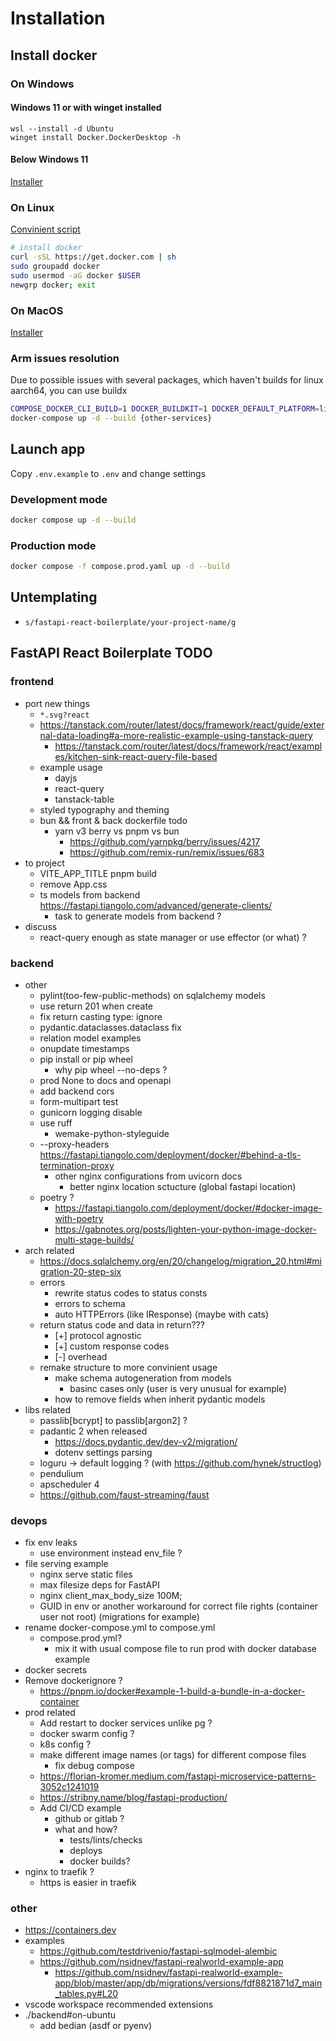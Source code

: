 # Installation

## Install docker

### On Windows

#### Windows 11 or with winget installed

```pwsh
wsl --install -d Ubuntu
winget install Docker.DockerDesktop -h
```

#### Below Windows 11

[Installer](https://desktop.docker.com/win/main/amd64/Docker%20Desktop%20Installer.exe)

### On Linux

[Convinient script](https://docs.docker.com/engine/install/ubuntu/#install-using-the-convenience-script)

```sh
# install docker
curl -sSL https://get.docker.com | sh
sudo groupadd docker
sudo usermod -aG docker $USER
newgrp docker; exit
```

### On MacOS

[Installer](https://docs.docker.com/desktop/install/mac-install/)

### Arm issues resolution

Due to possible issues with several packages, which haven't builds for linux aarch64, you can use buildx

```sh
COMPOSE_DOCKER_CLI_BUILD=1 DOCKER_BUILDKIT=1 DOCKER_DEFAULT_PLATFORM=linux/amd64 docker-compose up -d --build {issued-service}
docker-compose up -d --build {other-services}
```

## Launch app

Copy `.env.example` to `.env` and change settings

### Development mode

```sh
docker compose up -d --build
```

### Production mode

```sh
docker compose -f compose.prod.yaml up -d --build
```

## Untemplating

- `s/fastapi-react-boilerplate/your-project-name/g`

## FastAPI React Boilerplate TODO

### frontend

- port new things
  - `*.svg?react`
  - <https://tanstack.com/router/latest/docs/framework/react/guide/external-data-loading#a-more-realistic-example-using-tanstack-query>
    - <https://tanstack.com/router/latest/docs/framework/react/examples/kitchen-sink-react-query-file-based>
  - example usage
    - dayjs
    - react-query
    - tanstack-table
  - styled typography and theming
  - bun && front & back dockerfile todo
    - yarn v3 berry vs pnpm vs bun
      - <https://github.com/yarnpkg/berry/issues/4217>
      - <https://github.com/remix-run/remix/issues/683>
- to project
  - VITE_APP_TITLE pnpm build
  - remove App.css
  - ts models from backend <https://fastapi.tiangolo.com/advanced/generate-clients/>
    - task to generate models from backend ?
- discuss
  - react-query enough as state manager or use effector (or what) ?

### backend

- other
  - pylint(too-few-public-methods) on sqlalchemy models
  - use return 201 when create
  - fix return casting type: ignore
  - pydantic.dataclasses.dataclass fix
  - relation model examples
  - onupdate timestamps
  - pip install or pip wheel
    - why pip wheel --no-deps ?
  - prod None to docs and openapi
  - add backend cors
  - form-multipart test
  - gunicorn logging disable
  - use ruff
    - wemake-python-styleguide
  - --proxy-headers <https://fastapi.tiangolo.com/deployment/docker/#behind-a-tls-termination-proxy>
    - other nginx configurations from uvicorn docs
      - better nginx location sctucture (global fastapi location)
  - poetry ?
    - <https://fastapi.tiangolo.com/deployment/docker/#docker-image-with-poetry>
    - <https://gabnotes.org/posts/lighten-your-python-image-docker-multi-stage-builds/>
- arch related
  - <https://docs.sqlalchemy.org/en/20/changelog/migration_20.html#migration-20-step-six>
  - errors
    - rewrite status codes to status consts
    - errors to schema
    - auto HTTPErrors (like IResponse) (maybe with cats)
  - return status code and data in return???
    - [+] protocol agnostic
    - [+] custom response codes
    - [-] overhead
  - remake structure to more convinient usage
    - make schema autogeneration from models
      - basinc cases only (user is very unusual for example)
    - how to remove fields when inherit pydantic models
- libs related
  - passlib[bcrypt] to passlib[argon2] ?
  - padantic 2 when released
    - <https://docs.pydantic.dev/dev-v2/migration/>
    - dotenv settings parsing
  - loguru -> default logging ? (with <https://github.com/hynek/structlog>)
  - pendulium
  - apscheduler 4
  - <https://github.com/faust-streaming/faust>

### devops

- fix env leaks
  - use environment instead env_file ?
- file serving example
  - nginx serve static files
  - max filesize deps for FastAPI
  - nginx client_max_body_size 100M;
  - GUID in env or another workaround for correct file rights (container user not root) (migrations for example)
- rename docker-compose.yml to compose.yml
  - compose.prod.yml?
    - mix it with usual compose file to run prod with docker database example
- docker secrets
- Remove dockerignore ?
  - <https://pnpm.io/docker#example-1-build-a-bundle-in-a-docker-container>
- prod related
  - Add restart to docker services unlike pg ?
  - docker swarm config ?
  - k8s config ?
  - make different image names (or tags) for different compose files
    - fix debug compose
  - <https://florian-kromer.medium.com/fastapi-microservice-patterns-3052c1241019>
  - <https://stribny.name/blog/fastapi-production/>
  - Add CI/CD example
    - github or gitlab ?
    - what and how?
      - tests/lints/checks
      - deploys
      - docker builds?
- nginx to traefik ?
  - https is easier in traefik

### other

- <https://containers.dev>
- examples
  - <https://github.com/testdrivenio/fastapi-sqlmodel-alembic>
  - <https://github.com/nsidnev/fastapi-realworld-example-app>
    - <https://github.com/nsidnev/fastapi-realworld-example-app/blob/master/app/db/migrations/versions/fdf8821871d7_main_tables.py#L20>
- vscode workspace recommended extensions
- ./backend#on-ubuntu
  - add bedian (asdf or pyenv)
